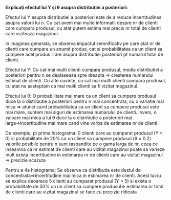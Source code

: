 **Explicaţi efectul lui Y şi θ asupra distribuţiei a posteriori:**

Efectul lui Y asupra distributiei a posteriori este de a reduce incertitudinea asupra valorii lui n. Cu cat avem mai multe informatii despre nr de clienti care cumpara produsul, cu atat putem estima mai precis nr total de clienti care viziteaza magazinul.

In imaginea generata, se observa impactul semnificativ pe care atat nr de clienti care cumpara un anumit produs, cat si probabilitatea
ca un client sa cumpere acel produs il are asupra distributiei posteriori pt numarul total de clienti.

Efectul lui Y: Cu cat mai multi clienti cumpara produsul, media distributiei a posteriori pentru n se deplaseaza spre dreapta => cresterea numarului estimat de clienti. Cu alte cuvinte, cu cat mai multi clienti cumpara produsul, cu atat ne aasteptam ca mai multi clienti sa fi vizitat magazinul.

Efectul lui θ: O probabilitate mai mare ca un client sa cumpere produsul duce la o distributie a posteriori pentru n mai concentrata, cu o variatie mai mica => atunci cand probabilitatea ca un client sa cumpere produsul este mai mare, suntem mai siguri de estimarea numarului de clienti. Invers, o valoare mai mica a lui θ duce la o distributie a posteriori mai larga=>incertitudine mai mare cand vine vorba de estimarea nr de clienti.

De exemplu, pt prima histograma: 0 clienti care au cumparat produsul (Y = 0) si probabilitate de 20% ca un client sa cumpere produsul (θ = 0.2)
    valorile posibile pentru n sunt raspandite pe o gama larga de nr, ceea ce inseamna ca nr estimat de clienti care au vizitat magazinul poate sa varieze mult
    exista incertitudine in estimarea nr de clienti care au vizitat magazinul => precizie scazuta

Pentru a 4a histograma:
    Se observa ca distributia este destul de concentrata=>incertitudine mai mica in estimarea nr de clienti. 
    Acest lucru se explica deoarece 5 clienti au cumparat produsul (Y = 5) si exista o probabilitate de 50% ca un client sa cumpere produsul=> estimarea nr total de clienti care au vizitat magazinul se face cu precizie ridicata

